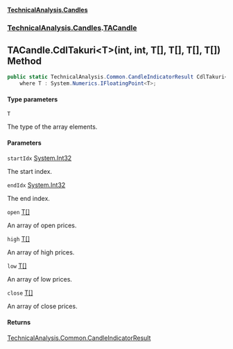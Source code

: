 #### [TechnicalAnalysis\.Candles](Atypical.TechnicalAnalysis.Candles.md 'Atypical\.TechnicalAnalysis\.Candles')
### [TechnicalAnalysis\.Candles](Atypical.TechnicalAnalysis.Candles.md#TechnicalAnalysis.Candles 'TechnicalAnalysis\.Candles').[TACandle](TACandle.md 'TechnicalAnalysis\.Candles\.TACandle')

## TACandle\.CdlTakuri\<T\>\(int, int, T\[\], T\[\], T\[\], T\[\]\) Method

```csharp
public static TechnicalAnalysis.Common.CandleIndicatorResult CdlTakuri<T>(int startIdx, int endIdx, T[] open, T[] high, T[] low, T[] close)
    where T : System.Numerics.IFloatingPoint<T>;
```
#### Type parameters

<a name='TechnicalAnalysis.Candles.TACandle.CdlTakuri_T_(int,int,T[],T[],T[],T[]).T'></a>

`T`

The type of the array elements\.
#### Parameters

<a name='TechnicalAnalysis.Candles.TACandle.CdlTakuri_T_(int,int,T[],T[],T[],T[]).startIdx'></a>

`startIdx` [System\.Int32](https://docs.microsoft.com/en-us/dotnet/api/System.Int32 'System\.Int32')

The start index\.

<a name='TechnicalAnalysis.Candles.TACandle.CdlTakuri_T_(int,int,T[],T[],T[],T[]).endIdx'></a>

`endIdx` [System\.Int32](https://docs.microsoft.com/en-us/dotnet/api/System.Int32 'System\.Int32')

The end index\.

<a name='TechnicalAnalysis.Candles.TACandle.CdlTakuri_T_(int,int,T[],T[],T[],T[]).open'></a>

`open` [T](TACandle.CdlTakuri_T_(int,int,T[],T[],T[],T[]).md#TechnicalAnalysis.Candles.TACandle.CdlTakuri_T_(int,int,T[],T[],T[],T[]).T 'TechnicalAnalysis\.Candles\.TACandle\.CdlTakuri\<T\>\(int, int, T\[\], T\[\], T\[\], T\[\]\)\.T')[\[\]](https://docs.microsoft.com/en-us/dotnet/api/System.Array 'System\.Array')

An array of open prices\.

<a name='TechnicalAnalysis.Candles.TACandle.CdlTakuri_T_(int,int,T[],T[],T[],T[]).high'></a>

`high` [T](TACandle.CdlTakuri_T_(int,int,T[],T[],T[],T[]).md#TechnicalAnalysis.Candles.TACandle.CdlTakuri_T_(int,int,T[],T[],T[],T[]).T 'TechnicalAnalysis\.Candles\.TACandle\.CdlTakuri\<T\>\(int, int, T\[\], T\[\], T\[\], T\[\]\)\.T')[\[\]](https://docs.microsoft.com/en-us/dotnet/api/System.Array 'System\.Array')

An array of high prices\.

<a name='TechnicalAnalysis.Candles.TACandle.CdlTakuri_T_(int,int,T[],T[],T[],T[]).low'></a>

`low` [T](TACandle.CdlTakuri_T_(int,int,T[],T[],T[],T[]).md#TechnicalAnalysis.Candles.TACandle.CdlTakuri_T_(int,int,T[],T[],T[],T[]).T 'TechnicalAnalysis\.Candles\.TACandle\.CdlTakuri\<T\>\(int, int, T\[\], T\[\], T\[\], T\[\]\)\.T')[\[\]](https://docs.microsoft.com/en-us/dotnet/api/System.Array 'System\.Array')

An array of low prices\.

<a name='TechnicalAnalysis.Candles.TACandle.CdlTakuri_T_(int,int,T[],T[],T[],T[]).close'></a>

`close` [T](TACandle.CdlTakuri_T_(int,int,T[],T[],T[],T[]).md#TechnicalAnalysis.Candles.TACandle.CdlTakuri_T_(int,int,T[],T[],T[],T[]).T 'TechnicalAnalysis\.Candles\.TACandle\.CdlTakuri\<T\>\(int, int, T\[\], T\[\], T\[\], T\[\]\)\.T')[\[\]](https://docs.microsoft.com/en-us/dotnet/api/System.Array 'System\.Array')

An array of close prices\.

#### Returns
[TechnicalAnalysis\.Common\.CandleIndicatorResult](https://docs.microsoft.com/en-us/dotnet/api/TechnicalAnalysis.Common.CandleIndicatorResult 'TechnicalAnalysis\.Common\.CandleIndicatorResult')